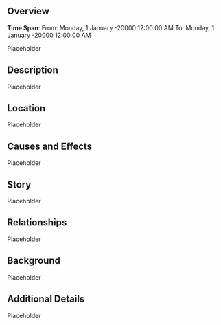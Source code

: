 ## Overview

**Time Span**: From: Monday, 1 January -20000 12:00:00 AM To: Monday, 1 January -20000 12:00:00 AM

Placeholder

## Description

Placeholder

## Location

Placeholder

## Causes and Effects

Placeholder

## Story

Placeholder

## Relationships

Placeholder

## Background

Placeholder

## Additional Details 

Placeholder
